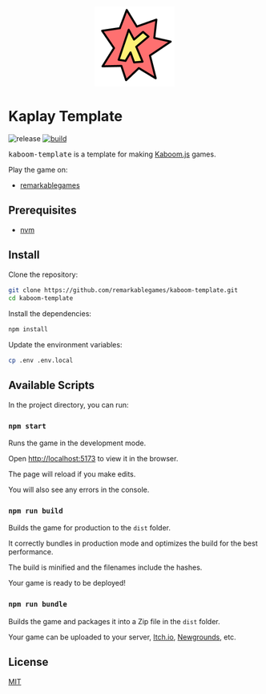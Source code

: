 <p align="center">
  <img src="https://github.com/remarkablegames/kaboom-template/blob/master/public/logo.png" alt="Kaplay Template">
</p>

# Kaplay Template

![release](https://img.shields.io/github/v/release/remarkablegames/kaboom-template)
[![build](https://github.com/remarkablegames/kaboom-template/actions/workflows/build.yml/badge.svg)](https://github.com/remarkablegames/kaboom-template/actions/workflows/build.yml)

<kbd>kaboom-template</kbd> is a template for making [Kaboom.js](https://kaboomjs.com/) games.

Play the game on:

- [remarkablegames](https://remarkablegames.org/kaboom-template)

## Prerequisites

- [nvm](https://github.com/nvm-sh/nvm#readme)

## Install

Clone the repository:

```sh
git clone https://github.com/remarkablegames/kaboom-template.git
cd kaboom-template
```

Install the dependencies:

```sh
npm install
```

Update the environment variables:

```sh
cp .env .env.local
```

## Available Scripts

In the project directory, you can run:

### `npm start`

Runs the game in the development mode.

Open [http://localhost:5173](http://localhost:5173) to view it in the browser.

The page will reload if you make edits.

You will also see any errors in the console.

### `npm run build`

Builds the game for production to the `dist` folder.

It correctly bundles in production mode and optimizes the build for the best performance.

The build is minified and the filenames include the hashes.

Your game is ready to be deployed!

### `npm run bundle`

Builds the game and packages it into a Zip file in the `dist` folder.

Your game can be uploaded to your server, [Itch.io](https://itch.io/), [Newgrounds](https://www.newgrounds.com/), etc.

## License

[MIT](LICENSE)
